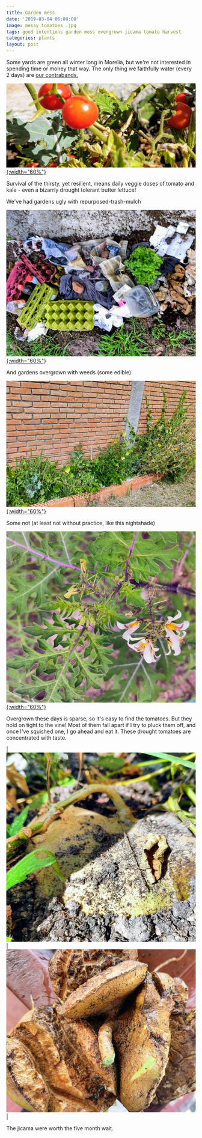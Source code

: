 ```yaml
---
title: Garden mess
date: '2019-03-04 06:00:00'
image: messy_tomatoes_.jpg
tags: good intentions garden mess overgrown jicama tomato harvest
categories: plants
layout: post
---
```


Some yards are green all winter long in Morelia, but we're not interested in spending time or money that way. The only thing we faithfully water (every 2 days) are [our contrabands.](https://reverdecer.annalisagross.com/2019/02/13/contraband-rhubarb/)

[![](/images/tomatoes_.jpg){:width="60%"}](/images/tomatoes.jpg)

Survival of the thirsty, yet resilient, means daily veggie doses of tomato and kale - even a bizarrly drought tolerant butter lettuce!

We've had gardens ugly with repurposed-trash-mulch

[![](/images/ugly_garden_.jpg){:width="60%"}](/images/ugly_garden.jpg)

And gardens overgrown with weeds (some edible)

[![](/images/overgrown_garden_.jpg){:width="60%"}](/images/overgrown_garden.jpg)

Some not (at least not without practice, like this nightshade)

[![](/images/solanum_grayi_.jpg){:width="60%"}](/images/solanum_grayi.jpg)

Overgrown these days is sparse, so it's easy to find the tomatoes. But they hold on tight to the vine! Most of them fall apart if I try to pluck them off, and once I've squished one, I go ahead and eat it. These drought tomatoes are concentrated with taste.

| [![](/images/jicama2_.jpg)](/images/jicama2.jpg) | [![](/images/jicama_.jpg)](/images/jicama.jpg) |

The jicama were worth the five month wait.